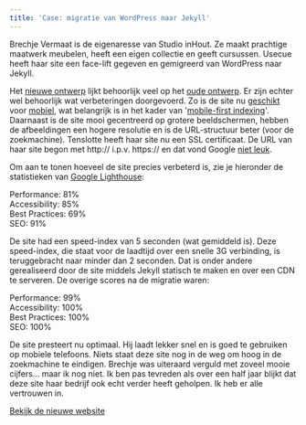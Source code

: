 ```yaml
---
title: 'Case: migratie van WordPress naar Jekyll'
---
```


Brechje Vermaat is de eigenaresse van Studio inHout. Ze maakt prachtige maatwerk meubelen, heeft een eigen collectie en geeft cursussen. Usecue heeft haar site een face-lift gegeven en gemigreerd van WordPress naar Jekyll.

Het [nieuwe ontwerp](/uploads/studioinhout.png) lijkt behoorlijk veel op het [oude ontwerp](/uploads/studioinhout_oud.png). Er zijn echter wel behoorlijk wat verbeteringen doorgevoerd. Zo is de site nu [geschikt](/uploads/studioinhout2_mobiel.png) voor [mobiel](/uploads/studioinhout_mobiel.png), wat belangrijk is in het kader van '[mobile-first indexing](https://developers.google.com/search/mobile-sites/mobile-first-indexing)'. Daarnaast is de site mooi gecentreerd op grotere beeldschermen, hebben de afbeeldingen een hogere resolutie en is de URL-structuur beter (voor de zoekmachine). Tenslotte heeft haar site nu een SSL certificaat. De URL van haar site begon met http:// i.p.v. https:// en dat vond Google [niet leuk](https://developers.google.com/web/tools/lighthouse/audits/https).

Om aan te tonen hoeveel de site precies verbeterd is, zie je hieronder de statistieken van [Google Lighthouse](https://web.dev):

Performance: 81%  
Accessibility: 85%  
Best Practices: 69%  
SEO: 91%

De site had een speed-index van 5 seconden (wat gemiddeld is). Deze speed-index, die staat voor de laadtijd over een snelle 3G verbinding, is teruggebracht naar minder dan 2 seconden. Dat is onder andere gerealiseerd door de site middels Jekyll statisch te maken en over een CDN te serveren. De overige scores na de migratie waren:

Performance: 99%  
Accessibility: 100%  
Best Practices: 100%  
SEO: 100%

De site presteert nu optimaal. Hij laadt lekker snel en is goed te gebruiken op mobiele telefoons. Niets staat deze site nog in de weg om hoog in de zoekmachine te eindigen. Brechje was uiteraard verguld met zoveel mooie cijfers... maar ik nog niet. Ik ben pas tevreden als over een half jaar blijkt dat deze site haar bedrijf ook echt verder heeft geholpen. Ik heb er alle vertrouwen in.

[Bekijk de nieuwe website](/nl/portfolio/studio-inhout/)